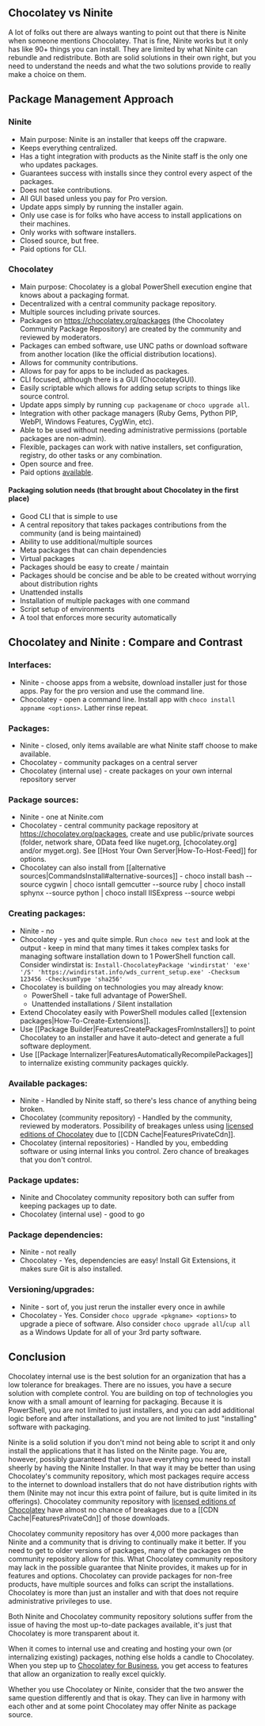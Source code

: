 ## Chocolatey vs Ninite

A lot of folks out there are always wanting to point out that there is Ninite when someone mentions Chocolatey. That is fine, Ninite works but it only has like 90+ things you can install. They are limited by what Ninite can rebundle and redistribute. Both are solid solutions in their own right, but you need to understand the needs and what the two solutions provide to really make a choice on them.

## Package Management Approach

### Ninite
* Main purpose: Ninite is an installer that keeps off the crapware.
* Keeps everything centralized.
* Has a tight integration with products as the Ninite staff is the only one who updates packages.
* Guarantees success with installs since they control every aspect of the packages.
* Does not take contributions.
* All GUI based unless you pay for Pro version.
* Update apps simply by running the installer again.
* Only use case is for folks who have access to install applications on their machines.
* Only works with software installers.
* Closed source, but free.
* Paid options for CLI.

### Chocolatey
* Main purpose: Chocolatey is a global PowerShell execution engine that knows about a packaging format.
* Decentralized with a central community package repository.
* Multiple sources including private sources.
* Packages on https://chocolatey.org/packages (the Chocolatey Community Package Repository) are created by the community and reviewed by moderators.
* Packages can embed software, use UNC paths or download software from another location (like the official distribution locations).
* Allows for community contributions.
* Allows for pay for apps to be included as packages.
* CLI focused, although there is a GUI (ChocolateyGUI).
* Easily scriptable which allows for adding setup scripts to things like source control.
* Update apps simply by running `cup packagename` or `choco upgrade all`.
* Integration with other package managers (Ruby Gems, Python PIP, WebPI, Windows Features, CygWin, etc).
* Able to be used without needing administrative permissions (portable packages are non-admin).
* Flexible, packages can work with native installers, set configuration, registry, do other tasks or any combination.
* Open source and free.
* Paid options [available](https://chocolatey.org/compare).

#### Packaging solution needs (that brought about Chocolatey in the first place)
* Good CLI that is simple to use
* A central repository that takes packages contributions from the community (and is being maintained)
* Ability to use additional/multiple sources
* Meta packages that can chain dependencies
* Virtual packages
* Packages should be easy to create / maintain
* Packages should be concise and be able to be created without worrying about distribution rights
* Unattended installs
* Installation of multiple packages with one command
* Script setup of environments
* A tool that enforces more security automatically

## Chocolatey and  Ninite : Compare and Contrast

### Interfaces:
* Ninite - choose apps from a website, download installer just for those apps. Pay for the pro version and use the command line.
* Chocolatey - open a command line. Install app with `choco install appname <options>`. Lather rinse repeat.

### Packages:
* Ninite - closed, only items available are what Ninite staff choose to make available.
* Chocolatey - community packages on a central server
* Chocolatey (internal use) - create packages on your own internal repository server

### Package sources:
* Ninite - one at Ninite.com
* Chocolatey - central community package repository at https://chocolatey.org/packages, create and use public/private sources (folder, network share, OData feed like nuget.org, [chocolatey.org] and/or myget.org). See [[Host Your Own Server|How-To-Host-Feed]] for options.
* Chocolatey can also install from [[alternative sources|CommandsInstall#alternative-sources]] - choco install bash --source cygwin | choco isntall gemcutter --source ruby | choco install sphynx --source python | choco install IISExpress --source webpi

### Creating packages:
* Ninite - no
* Chocolatey - yes and quite simple. Run `choco new test` and look at the output - keep in mind that many times it takes complex tasks for managing software installation down to 1 PowerShell function call. Consider windirstat is: `Install-ChocolateyPackage 'windirstat' 'exe' '/S' 'https://windirstat.info/wds_current_setup.exe' -Checksum 123456 -ChecksumType 'sha256'`
* Chocolatey is building on technologies you may already know:
  * PowerShell - take full advantage of PowerShell.
  * Unattended installations / Silent installation
* Extend Chocolatey easily with PowerShell modules called [[extension packages|How-To-Create-Extensions]].
* Use [[Package Builder|FeaturesCreatePackagesFromInstallers]] to point Chocolatey to an installer and have it auto-detect and generate a full software deployment.
* Use [[Package Internalizer|FeaturesAutomaticallyRecompilePackages]] to internalize existing community packages quickly.

### Available packages:
* Ninite - Handled by Ninite staff, so there's less chance of anything being broken.
* Chocolatey (community repository) - Handled by the community, reviewed by moderators. Possibility of breakages unless using [licensed editions of Chocolatey](https://chocolatey.org/compare) due to [[CDN Cache|FeaturesPrivateCdn]].
* Chocolatey (internal repositories) - Handled by you, embedding software or using internal links you control. Zero chance of breakages that you don't control.

### Package updates:
* Ninite and Chocolatey community repository both can suffer from keeping packages up to date.
* Chocolatey (internal use) - good to go

### Package dependencies:
* Ninite - not really
* Chocolatey - Yes, dependencies are easy! Install Git Extensions, it makes sure Git is also installed.

### Versioning/upgrades:
* Ninite - sort of, you just rerun the installer every once in awhile
* Chocolatey - Yes. Consider `choco upgrade <pkgname> <options>` to upgrade a piece of software. Also consider `choco upgrade all`/`cup all` as a Windows Update for all of your 3rd party software.

## Conclusion
Chocolatey internal use is the best solution for an organization that has a low tolerance for breakages. There are no issues, you have a secure solution with complete control. You are building on top of technologies you know with a small amount of learning for packaging. Because it is PowerShell, you are not limited to just installers, and you can add additional logic before and after installations, and you are not limited to just "installing" software with packaging.

Ninite is a solid solution if you don't mind not being able to script it and only install the applications that it has listed on the Ninite page. You are, however, possibly guaranteed that you have everything you need to install sheerly by having the Ninite Installer. In that way it may be better than using Chocolatey's community repository, which most packages require access to the internet to download installers that do not have distribution rights with them (Ninite may not incur this extra point of failure, but is quite limited in its offerings). Chocolatey community repository with [licensed editions of Chocolatey](https://chocolatey.org/compare) have almost no chance of breakages due to a [[CDN Cache|FeaturesPrivateCdn]] of those downloads.

Chocolatey community repository has over 4,000 more packages than Ninite and a community that is driving to continually make it better. If you need to get to older versions of packages, many of the packages on the community repository allow for this. What Chocolatey community repository may lack in the possible guarantee that Ninite provides, it makes up for in features and options. Chocolatey can provide packages for non-free products, have multiple sources and folks can script the installations. Chocolatey is more than just an installer and with that does not require administrative privileges to use.

Both Ninite and Chocolatey community repository solutions suffer from the issue of having the most up-to-date packages available, it's just that Chocolatey is more transparent about it.

When it comes to internal use and creating and hosting your own (or internalizing existing) packages, nothing else holds a candle to Chocolatey. When you step up to [Chocolatey for Business](https://chocolatey.org/compare), you get access to features that allow an organization to really excel quickly.

Whether you use Chocolatey or Ninite, consider that the two answer the same question differently and that is okay. They can live in harmony with each other and at some point Chocolatey may offer Ninite as package source.
